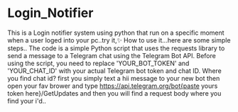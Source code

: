 # Login_Notifier
This is a Login notifier system using python that run on a specific moment when a user loged into your pc..try it,✨
How to use it...here are some simple steps..
The code is a simple Python script that uses the requests library to send a message to a Telegram chat using the Telegram Bot API. Before using the script, you need to replace 'YOUR_BOT_TOKEN' and 'YOUR_CHAT_ID' with your actual Telegram bot token and chat ID.
Where you find chat id?
first you simply text a hii message to your new bot then open your fav brower and type https://api.telegram.org/bot{paste yours token here}/GetUpdates and then you will find a request body where you find your i'd..
